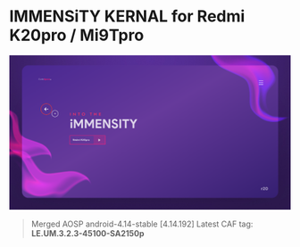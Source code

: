 # IMMENSiTY KERNAL for Redmi K20pro / Mi9Tpro

![logo](https://github.com/UtsavBalar1231/xda-stuff/raw/master/immensity-new.png "logo here")

> Merged AOSP android-4.14-stable [4.14.192]
> Latest CAF tag: **LE.UM.3.2.3-45100-SA2150p**


